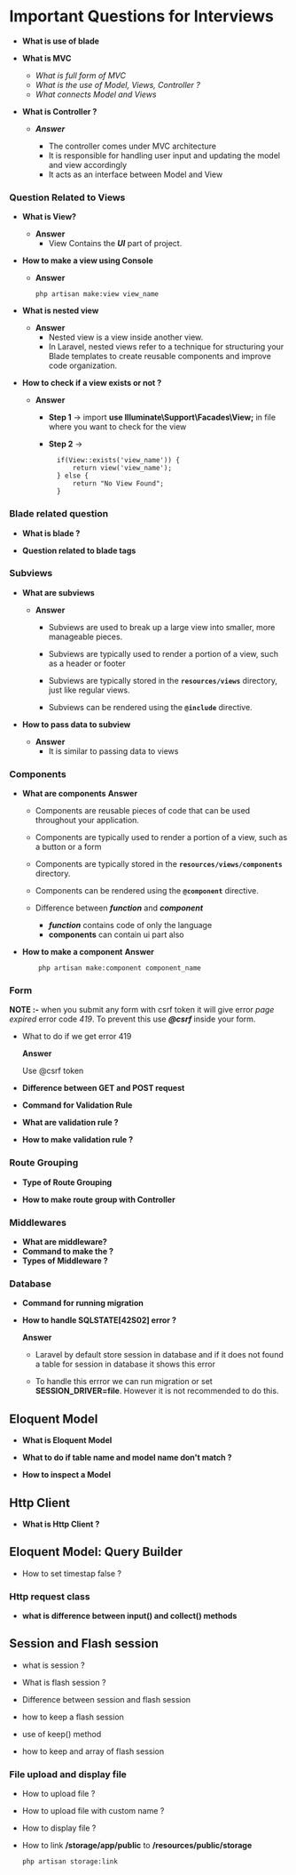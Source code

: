 # Important Questions for Interviews

- **What is use of blade**

- **What is MVC**
  
  - _What is full form of MVC_
  - _What is the use of Model, Views, Controller ?_
  - _What connects Model and Views_

- **What is Controller ?**
  
  - ***Answer***
    
    - The controller comes under MVC architecture
    - It is responsible for handling user input and updating the model and view accordingly
    - It acts as an interface between Model and View

### Question Related to Views

- **What is View?**
  
  - **Answer**
    - View Contains the ***UI*** part of project.

- **How to make a view using Console**
  
  - **Answer**
    
        php artisan make:view view_name

- **What is nested view**
  
  - **Answer**
    - Nested view is a view inside another view.
    - In Laravel, nested views refer to a technique for structuring your Blade templates to create reusable components and improve code organization.

- **How to check if a view exists or not ?**
  
  - **Answer**
    
    - **Step 1** -> import **use Illuminate\Support\Facades\View;** in file where you want to check for the view
    
    - **Step 2** ->
      
            if(View::exists('view_name')) {
                return view('view_name');  
            } else {
                return "No View Found";
            }

### Blade related question

- **What is blade ?**

- **Question related to blade tags**

### Subviews

- **What are subviews**
  
  - **Answer**
    
    - Subviews are used to break up a large view into smaller, more manageable pieces.
    
    - Subviews are typically used to render a portion of a view, such as a header or footer
    
    - Subviews are typically stored in the **`resources/views`** directory, just like regular views.
    
    - Subviews can be rendered using the **`@include`** directive.

- **How to pass data to subview**
  
  - **Answer**
    - It is similar to passing data to views

### Components

- **What are components**
   **Answer**
  
  - Components are reusable pieces of code that can be used throughout your application.
  
  - Components are typically used to render a portion of a view, such as a button or a form
  
  - Components are typically stored in the **`resources/views/components`** directory.
  
  - Components can be rendered using the **`@component`** directive.
  
  - Difference between ***function*** and ***component*** 
    
    - ***function*** contains code of only the language
    - **components** can contain ui part also

- **How to make a component**
    **Answer**
  
          php artisan make:component component_name

### Form

**NOTE :-** when you submit any form with csrf token it will give error *page expired* error code *419*. To prevent this use ***@csrf*** inside your form.

- What to do if we get error 419
  
  **Answer**
  
  Use @csrf token

- **Difference between GET and POST request**

- **Command for Validation Rule**

- **What are validation rule ?**

- **How to make validation rule ?**

### Route Grouping

- **Type of Route Grouping**

- **How to make route group with Controller**

### Middlewares

- **What are middleware?**
- **Command to make the ?**
- **Types of Middleware ?**

### Database

- **Command for running migration**

- **How to handle SQLSTATE[42S02]  error ?**
  
  **Answer**
  
  - Laravel by default store session in database and if it does not found a table for session in database it shows this error 
  
  - To handle this errror we can run migration or set **SESSION_DRIVER=file**. However it is not recommended to do this.

## Eloquent Model

- **What is Eloquent Model**

- **What to do if table name and model name don't match ?**

- **How to inspect a Model**

## Http Client

- **What is Http Client ?**

## Eloquent Model: Query Builder

- How to set timestap false ?

### Http request class

- **what is difference between input() and   collect() methods**

## Session and Flash session

- what is session ?

- What is flash session ?

- Difference between session and flash session

- how to keep a flash session

- use of keep() method

- how to keep and array of flash session 

### File upload and display file

- How to upload file ?

- How to upload file with custom name ?

- How to display file ?

- How to link **/storage/app/public** to **/resources/public/storage**
  
      php artisan storage:link
